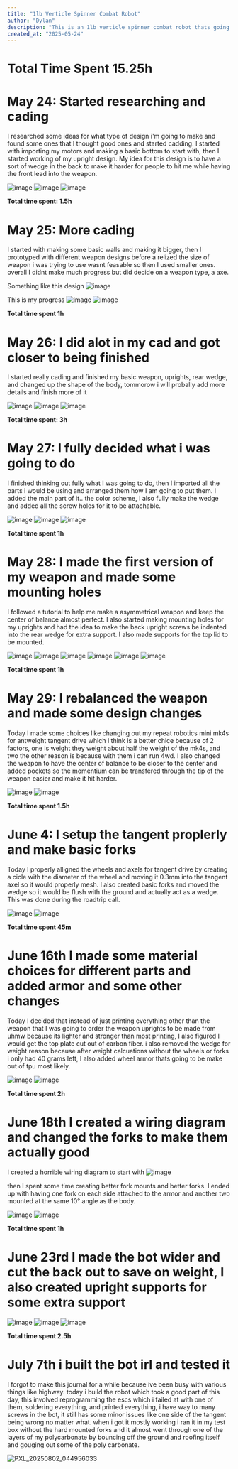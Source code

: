 ```yaml
---
title: "1lb Verticle Spinner Combat Robot"
author: "Dylan"
description: "This is an 1lb verticle spinner combat robot thats going to be named kit"
created_at: "2025-05-24"
---
```


# Total Time Spent 15.25h

# May 24: Started researching and cading

I researched some ideas for what type of design i'm going to make and found some ones that I thought good ones and started cadding. I started with importing my motors and making a basic bottom to start with, then I started working of my upright design.
My idea for this design is to have a sort of wedge in the back to make it harder for people to hit me while having the front lead into the weapon.

![image](https://github.com/user-attachments/assets/4080938f-a91c-4b55-809f-db00a01ce204)
![image](https://github.com/user-attachments/assets/3e491aac-6e6d-4c74-a218-c6429e72370c)
![image](https://github.com/user-attachments/assets/09a2e9f7-79dd-4353-9861-bf73bd8b9a50)

**Total time spent: 1.5h**

# May 25: More cading 

I started with making some basic walls and making it bigger, then I prototyped with different weapon designs before a relized the size of weapon i was trying to use wasnt feasable so then I used smaller ones. overall I didnt make much progress but did decide on a weapon type, a axe.

Something like this design
![image](https://github.com/user-attachments/assets/3b18aa12-cd9d-4d5d-bd44-daa16449c545)

This is my progress
![image](https://github.com/user-attachments/assets/aa817fff-ac6a-419b-abff-2e0a048b3502)
![image](https://github.com/user-attachments/assets/e5f547b5-c9d6-495c-bac3-b53679a13eb3)

**Total time spent 1h**

# May 26: I did alot in my cad and got closer to being finished

I started really cading and finished my basic weapon, uprights, rear wedge, and changed up the shape of the body, tommorow i will probally add more details and finish more of it

![image](https://github.com/user-attachments/assets/f19169e9-72d8-436d-b07c-3cd16624d5ef)
![image](https://github.com/user-attachments/assets/34ca63b4-9d91-43c9-bb7d-45203e836cb2)
![image](https://github.com/user-attachments/assets/11cc6028-c22f-49b2-87dc-e4604c987c14)

**Total time spent: 3h**

# May 27: I fully decided what i was going to do

I finished thinking out fully what I was going to do, then I imported all the parts i would be using and arranged them how I am going to put them. I added the main part of it.. the color scheme, I also fully make the wedge and added all the screw holes for it to be attachable.

![image](https://github.com/user-attachments/assets/33aff634-cb6f-440f-afc1-db74d4b4bd8d)
![image](https://github.com/user-attachments/assets/e1ba2209-9bda-4023-9c63-2926b790da5a)
![image](https://github.com/user-attachments/assets/105ac026-ef42-40c7-97c3-2dc037fd8912)

**Total time spent 1h**

# May 28: I made the first version of my weapon and made some mounting holes

I followed a tutorial to help me make a asymmetrical weapon and keep the center of balance almost perfect. I also started making mounting holes for my uprights and had the idea to make the back upright screws be indented into the rear wedge for extra support. I also made supports for the top lid to be mounted.

![image](https://github.com/user-attachments/assets/09366cf5-5ede-4e55-b546-82cc080b67ba)
![image](https://github.com/user-attachments/assets/a153f971-7b19-40ab-a2fd-b5634446760c)
![image](https://github.com/user-attachments/assets/a5746056-9073-4f6b-bd3f-89f7a133758d)
![image](https://github.com/user-attachments/assets/6754b473-831d-44db-8bc9-60f7a3e80cbf)
![image](https://github.com/user-attachments/assets/1da40615-6a5c-4b4b-b208-d2f435c7b6e4)
![image](https://github.com/user-attachments/assets/f1251653-6a6a-4ff0-b3e1-8650af734561)

**Total time spent 1h**

# May 29: I rebalanced the weapon and made some design changes

Today I made some choices like changing out my repeat robotics mini mk4s for antweight tangent drive which I think is a better chice because of 2 factors, one is weight they weight about half the weight of the mk4s, and two the other reason is because with them i can run 4wd. I also changed the weapon to have the center of balance to be closer to the center and added pockets so the momentium can be transfered through the tip of the weapon easier and make it hit harder.

![image](https://github.com/user-attachments/assets/ef8abbad-b5e7-40a1-a055-d8a989767a3e)
![image](https://github.com/user-attachments/assets/283cde40-934d-4a37-954c-879981d4ff79)

**Total time spent 1.5h**

# June 4: I setup the tangent proplerly and make basic forks

Today I properly alligned the wheels and axels for tangent drive by creating a cicle with the diameter of the wheel and moving it 0.3mm into the tangent axel so it would properly mesh. I also created basic forks and moved the wedge so it would be flush with the ground and actually act as a wedge. This was done during the roadtrip call.

![image](https://github.com/user-attachments/assets/89698c80-574d-47d1-89d6-13163a592648)
![image](https://github.com/user-attachments/assets/148a5f54-4b71-434d-b4a4-abc62e71cdfe)

**Total time spent 45m**

# June 16th I made some material choices for different parts and added armor and some other changes

Today I decided that instead of just printing everything other than the weapon that I was going to order the weapon uprights to be made from uhmw because its lighter and stronger than most printing, I also figured I would get the top plate cut out of carbon fiber. i also removed the wedge for weight reason because after weight calcuations without the wheels or forks i only had 40 grams left, I also added wheel armor thats going to be make out of tpu most likely.

![image](https://github.com/user-attachments/assets/76b68a01-8baf-42eb-9270-09665d6bca7b)
![image](https://github.com/user-attachments/assets/b3b2e57b-7f3c-4209-89db-0979c770db31)

**Total time spent 2h**

# June 18th I created a wiring diagram and changed the forks to make them actually good

I created a horrible wiring diagram to start with 
![image](https://github.com/user-attachments/assets/489cbab6-a527-4346-a347-b1885bde454d)

then I spent some time creating better fork mounts and better forks. I ended up with having one fork on each side attached to the armor and another two mounted at the same 10° angle as the body.

![image](https://github.com/user-attachments/assets/5319a7f3-c464-4d32-9264-356c090df354)
![image](https://github.com/user-attachments/assets/870794ed-071f-486f-aa08-e1fe73bd0b4c)

**Total time spent 1h**

# June 23rd I made the bot wider and cut the back out to save on weight, I also created upright supports for some extra support

![image](https://github.com/user-attachments/assets/f5965991-63ad-45a8-afdd-1c1fcbeae7cd)
![image](https://github.com/user-attachments/assets/979e5637-86ce-4cd1-a813-15ce4a4a6ed3)
![image](https://github.com/user-attachments/assets/c8ef30e6-4de1-4c8b-b81b-994fb8fd9afe)

**Total time spent 2.5h** 

# July 7th i built the bot irl and tested it

I forgot to make this journal for a while because ive been busy with various things like highway. today i build the robot which took a good part of this day, this involved reprogramming the escs which i failed at with one of them, soldering everything, and printed everything, i have way to many screws in the bot, it still has some minor issues like one side of the tangent being wrong no matter what. when i got it mostly working i ran it in my test box without the hard mounted forks and it almost went through one of the layers of my polycarbonate by bouncing off the ground and roofing itself and gouging out some of the poly carbonate.

![PXL_20250802_044956033](https://github.com/user-attachments/assets/bc2e360b-7ea4-4639-9e77-6ae47340c8e3)

